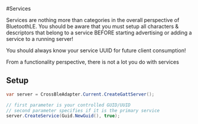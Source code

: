 #Services

Services are nothing more than categories in the overall perspective of BluetoothLE.  You should be aware that
you must setup all characters & descriptors that belong to a service BEFORE starting advertising or adding a service
to a running server!

You should always know your service UUID for future client consumption!

From a functionality perspective, there is not a lot you do with services

## Setup

```csharp
var server = CrossBleAdapter.Current.CreateGattServer();

// first parameter is your controlled GUID/UUID
// second parameter specifies if it is the primary service
server.CreateService(Guid.NewGuid(), true);

```